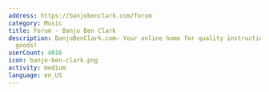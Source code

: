 ```yaml
---
address: https://banjobenclark.com/forum
category: Music
title: Forum - Banjo Ben Clark
description: BanjoBenClark.com– Your online home for quality instruction and musical
  goods!
userCount: 4016
icon: banjo-ben-clark.png
activity: medium
language: en_US
---
```

